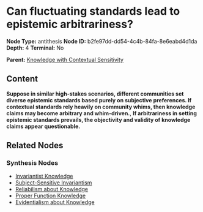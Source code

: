 # Can fluctuating standards lead to epistemic arbitrariness?

**Node Type:** antithesis
**Node ID:** b2fe97dd-dd54-4c4b-84fa-8e6eabd4d1da
**Depth:** 4
**Terminal:** No

**Parent:** [Knowledge with Contextual Sensitivity](knowledge-with-contextual-sensitivity-synthesis-46d525d5-00aa-421a-a648-e2e691b79795.md)

## Content

**Suppose in similar high-stakes scenarios, different communities set diverse epistemic standards based purely on subjective preferences. If contextual standards rely heavily on community whims, then knowledge claims may become arbitrary and whim-driven.**, **If arbitrariness in setting epistemic standards prevails, the objectivity and validity of knowledge claims appear questionable.**

## Related Nodes

### Synthesis Nodes

- [Invariantist Knowledge](invariantist-knowledge-synthesis-e217bd57-ff22-4958-94de-d2e5aa452816.md)
- [Subject-Sensitive Invariantism](subject-sensitive-invariantism-synthesis-66ff0cb8-d681-4c64-87df-3d4ccf304b0e.md)
- [Reliabilism about Knowledge](reliabilism-about-knowledge-synthesis-84ed5f72-e264-42c3-9ac3-22dabe502e1c.md)
- [Proper Function Knowledge](proper-function-knowledge-synthesis-c7d9383b-9a4c-4e4e-aa03-8db6d698ab6c.md)
- [Evidentialism about Knowledge](evidentialism-about-knowledge-synthesis-0839955d-e752-41ed-ba38-c8b400e7699a.md)
